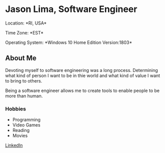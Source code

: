 # Jason Lima, Software Engineer
<p>Location: *RI, USA*</p>
<p>Time Zone: *EST*</p>
<p>Operating System: *Windows 10 Home Edition Version:1803*</p>

## About Me
Devoting myself to software engineering was a long process.
Determining what kind of person I want to be in thie world and 
what kind of value I want to bring to others.

Being a software engineer allows me to create tools to enable people to be more than human.

### Hobbies
<ul>
  <li>Programming</li>
  <li>Video Games</li>
  <li>Reading</li>
  <li>Movies</li>
</ul>

<a href="https://www.linkedin.com/in/jaylima0/">LinkedIn</a>
